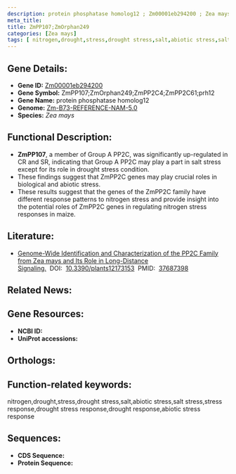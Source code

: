 ```yaml
---
description: protein phosphatase homolog12 ; Zm00001eb294200 ; Zea mays
meta_title:
title: ZmPP107;ZmOrphan249
categories: [Zea mays]
tags: [ nitrogen,drought,stress,drought stress,salt,abiotic stress,salt stress,stress response,drought stress response,drought response,abiotic stress response ]
---
```


## Gene Details:
- **Gene ID:**	[Zm00001eb294200]()
- **Gene Symbol:** ZmPP107;ZmOrphan249;ZmPP2C4;ZmPP2C61;prh12
- **Gene Name:** protein phosphatase homolog12
- **Genome:** [Zm-B73-REFERENCE-NAM-5.0]()
- **Species:** *Zea mays*

## Functional Description:
   - **ZmPP107**, a member of Group A PP2C, was significantly up-regulated in CR and SR, indicating that Group A PP2C may play a part in salt stress except for its role in drought stress condition.
   - These findings suggest that ZmPP2C genes may play crucial roles in biological and abiotic stress.
   - These results suggest that the genes of the ZmPP2C family have different response patterns to nitrogen stress and provide insight into the potential roles of ZmPP2C genes in regulating nitrogen stress responses in maize.

## Literature:
   - [Genome-Wide Identification and Characterization of the PP2C Family from Zea mays and Its Role in Long-Distance Signaling.]( https://www.ncbi.nlm.nih.gov/pmc/articles/PMC10490008/)&nbsp;&nbsp;DOI:&nbsp;&nbsp;[10.3390/plants12173153](https://www.ncbi.nlm.nih.gov/pmc/articles/PMC10490008/)&nbsp;&nbsp;PMID:&nbsp;&nbsp;[37687398](https://pubmed.ncbi.nlm.nih.gov/37687398/)

## Related News:

## Gene Resources:
- **NCBI ID:** [](https://www.ncbi.nlm.nih.gov/gene/?term=)
- **UniProt accessions:** [](https://www.uniprot.org/uniprotkb//entry)

## Orthologs:

## Function-related keywords:
nitrogen,drought,stress,drought stress,salt,abiotic stress,salt stress,stress response,drought stress response,drought response,abiotic stress response

## Sequences:
- **CDS Sequence:**
- **Protein Sequence:**

